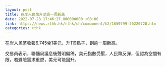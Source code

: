 ```yaml
---
layout: post
title: 在岸人民幣升至逾一周新高
date: 2022-07-28 17:46:27.000000000 +08:00
link: https://news.rthk.hk/rthk/ch/component/k2/1659799-20220728.htm
categories: rthk
---
```


在岸人民幣收報6.745兌1美元，升119點子，創逾一周新高。

交易員表示，聯儲局議息後聲明偏鴿，美元指數受壓，人民幣反彈，但認為空間有限，若避險需求重燃，美元可能回升。
